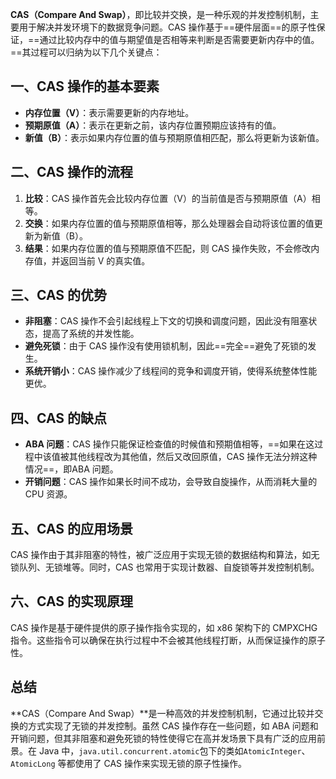 **CAS（Compare And Swap）**，即比较并交换，是一种乐观的并发控制机制，主要用于解决并发环境下的数据竞争问题。CAS 操作基于==硬件层面==的原子性保证，==通过比较内存中的值与期望值是否相等来判断是否需要更新内存中的值。==其过程可以归纳为以下几个关键点：

## 一、CAS 操作的基本要素

- **内存位置（V）**：表示需要更新的内存地址。
- **预期原值（A）**：表示在更新之前，该内存位置预期应该持有的值。
- **新值（B）**：表示如果内存位置的值与预期原值相匹配，那么将更新为该新值。

## 二、CAS 操作的流程

1. **比较**：CAS 操作首先会比较内存位置（V）的当前值是否与预期原值（A）相等。
2. **交换**：如果内存位置的值与预期原值相等，那么处理器会自动将该位置的值更新为新值（B）。
3. **结果**：如果内存位置的值与预期原值不匹配，则 CAS 操作失败，不会修改内存值，并返回当前 V 的真实值。

## 三、CAS 的优势

- **非阻塞**：CAS 操作不会引起线程上下文的切换和调度问题，因此没有阻塞状态，提高了系统的并发性能。
- **避免死锁**：由于 CAS 操作没有使用锁机制，因此==完全==避免了死锁的发生。
- **系统开销小**：CAS 操作减少了线程间的竞争和调度开销，使得系统整体性能更优。

## 四、CAS 的缺点

- **ABA 问题**：CAS 操作只能保证检查值的时候值和预期值相等，==如果在这过程中该值被其他线程改为其他值，然后又改回原值，CAS 操作无法分辨这种情况==，即ABA 问题。
- **开销问题**：CAS 操作如果长时间不成功，会导致自旋操作，从而消耗大量的 CPU 资源。

## 五、CAS 的应用场景

CAS 操作由于其非阻塞的特性，被广泛应用于实现无锁的数据结构和算法，如无锁队列、无锁堆等。同时，CAS 也常用于实现计数器、自旋锁等并发控制机制。

## 六、CAS 的实现原理

CAS 操作是基于硬件提供的原子操作指令实现的，如 x86 架构下的 CMPXCHG 指令。这些指令可以确保在执行过程中不会被其他线程打断，从而保证操作的原子性。

## 总结

**CAS（Compare And Swap）**是一种高效的并发控制机制，它通过比较并交换的方式实现了无锁的并发控制。虽然 CAS 操作存在一些问题，如 ABA 问题和开销问题，但其非阻塞和避免死锁的特性使得它在高并发场景下具有广泛的应用前景。在 Java 中，`java.util.concurrent.atomic`包下的类如`AtomicInteger`、`AtomicLong` 等都使用了 CAS 操作来实现无锁的原子性操作。